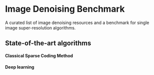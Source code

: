 # Image Denoising Benchmark

A curated list of image denoising resources and a benchmark for single image super-resolution algorithms.

## State-of-the-art algorithms
#### Classical Sparse Coding Method


#### Deep learning
